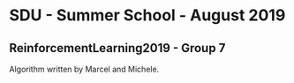 # SDU - Summer School - August 2019

## ReinforcementLearning2019 - Group 7

Algorithm written by Marcel and Michele.
